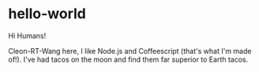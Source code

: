 # hello-world

Hi Humans!

Cleon-RT-Wang here, I like Node.js and Coffeescript (that's what I'm made of!).
I've had tacos on the moon and find them far superior to Earth tacos.
